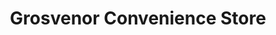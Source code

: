 ---
title: "Grosvenor Convenience Store"
url: /blackpool/grosvenor-convenience-store/
shop: Lebensmittel
---